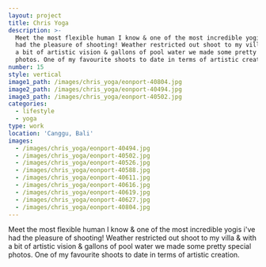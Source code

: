 ```yaml
---
layout: project
title: Chris Yoga
description: >-
  Meet the most flexible human I know & one of the most incredible yogis i've
  had the pleasure of shooting! Weather restricted out shoot to my villa & with
  a bit of artistic vision & gallons of pool water we made some pretty special
  photos. One of my favourite shoots to date in terms of artistic creation.
number: 15
style: vertical
image1_path: /images/chris_yoga/eonport-40804.jpg
image2_path: /images/chris_yoga/eonport-40494.jpg
image3_path: /images/chris_yoga/eonport-40502.jpg
categories:
  - lifestyle
  - yoga
type: work
location: 'Canggu, Bali'
images:
  - /images/chris_yoga/eonport-40494.jpg
  - /images/chris_yoga/eonport-40502.jpg
  - /images/chris_yoga/eonport-40526.jpg
  - /images/chris_yoga/eonport-40588.jpg
  - /images/chris_yoga/eonport-40611.jpg
  - /images/chris_yoga/eonport-40616.jpg
  - /images/chris_yoga/eonport-40619.jpg
  - /images/chris_yoga/eonport-40627.jpg
  - /images/chris_yoga/eonport-40804.jpg
---
```


Meet the most flexible human I know & one of the most incredible yogis i've had the pleasure of shooting! Weather restricted out shoot to my villa & with a bit of artistic vision & gallons of pool water we made some pretty special photos. One of my favourite shoots to date in terms of artistic creation.&nbsp;
